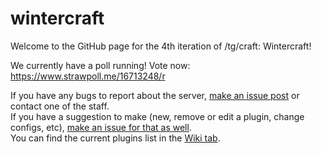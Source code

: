 # wintercraft
Welcome to the GitHub page for the 4th iteration of /tg/craft: Wintercraft!  
  
We currently have a poll running! Vote now:  
https://www.strawpoll.me/16713248/r  
  
If you have any bugs to report about the server, [make an issue post](https://github.com/Winter-Craft/wintercraft/issues) or contact one of the staff.  
If you have a suggestion to make (new, remove or edit a plugin, change configs, etc), [make an issue for that as well](https://github.com/Winter-Craft/wintercraft/issues).   
You can find the current plugins list in the [Wiki tab](https://github.com/Winter-Craft/wintercraft/wiki).  
